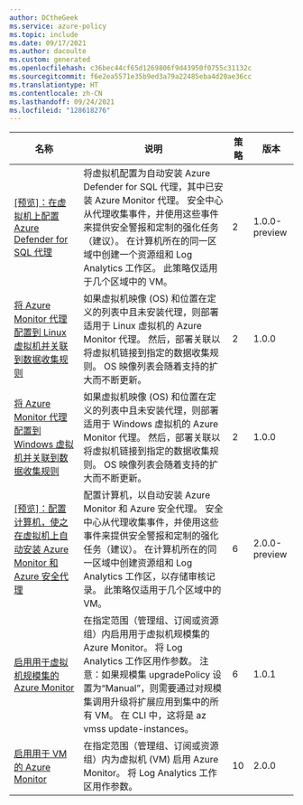 ```yaml
---
author: DCtheGeek
ms.service: azure-policy
ms.topic: include
ms.date: 09/17/2021
ms.author: dacoulte
ms.custom: generated
ms.openlocfilehash: c36bec44cf65d1269806f9d43950f0755c31132c
ms.sourcegitcommit: f6e2ea5571e35b9ed3a79a22485eba4d20ae36cc
ms.translationtype: HT
ms.contentlocale: zh-CN
ms.lasthandoff: 09/24/2021
ms.locfileid: "128618276"
---
```

|名称 |说明 |策略 |版本 |
|---|---|---|---|
|[\[预览\]：在虚拟机上配置 Azure Defender for SQL 代理](https://github.com/Azure/azure-policy/blob/master/built-in-policies/policySetDefinitions/Monitoring/AzureMonitoring_AzureDefenderForSql.json) |将虚拟机配置为自动安装 Azure Defender for SQL 代理，其中已安装 Azure Monitor 代理。 安全中心从代理收集事件，并使用这些事件来提供安全警报和定制的强化任务（建议）。 在计算机所在的同一区域中创建一个资源组和 Log Analytics 工作区。 此策略仅适用于几个区域中的 VM。 |2 |1.0.0-preview |
|[将 Azure Monitor 代理配置到 Linux 虚拟机并关联到数据收集规则](https://github.com/Azure/azure-policy/blob/master/built-in-policies/policySetDefinitions/Monitoring/AMCS_LinuxPlatform_EnableDCR.json) |如果虚拟机映像 (OS) 和位置在定义的列表中且未安装代理，则部署适用于 Linux 虚拟机的 Azure Monitor 代理。  然后，部署关联以将虚拟机链接到指定的数据收集规则。 OS 映像列表会随着支持的扩大而不断更新。 |2 |1.0.0 |
|[将 Azure Monitor 代理配置到 Windows 虚拟机并关联到数据收集规则](https://github.com/Azure/azure-policy/blob/master/built-in-policies/policySetDefinitions/Monitoring/AMCS_WindowsPlatform_EnableDCR.json) |如果虚拟机映像 (OS) 和位置在定义的列表中且未安装代理，则部署适用于 Windows 虚拟机的 Azure Monitor 代理。  然后，部署关联以将虚拟机链接到指定的数据收集规则。 OS 映像列表会随着支持的扩大而不断更新。 |2 |1.0.0 |
|[\[预览\]：配置计算机，使之在虚拟机上自动安装 Azure Monitor 和 Azure 安全代理](https://github.com/Azure/azure-policy/blob/master/built-in-policies/policySetDefinitions/Monitoring/AzureMonitoring_Prerequisites.json) |配置计算机，以自动安装 Azure Monitor 和 Azure 安全代理。 安全中心从代理收集事件，并使用这些事件来提供安全警报和定制的强化任务（建议）。 在计算机所在的同一区域中创建资源组和 Log Analytics 工作区，以存储审核记录。 此策略仅适用于几个区域中的 VM。 |6 |2.0.0-preview |
|[启用用于虚拟机规模集的 Azure Monitor](https://github.com/Azure/azure-policy/blob/master/built-in-policies/policySetDefinitions/Monitoring/AzureMonitor_VMSS.json) |在指定范围（管理组、订阅或资源组）内启用用于虚拟机规模集的 Azure Monitor。 将 Log Analytics 工作区用作参数。 注意：如果规模集 upgradePolicy 设置为“Manual”，则需要通过对规模集调用升级将扩展应用到集中的所有 VM。 在 CLI 中，这将是 az vmss update-instances。 |6 |1.0.1 |
|[启用用于 VM 的 Azure Monitor](https://github.com/Azure/azure-policy/blob/master/built-in-policies/policySetDefinitions/Monitoring/AzureMonitor_VM.json) |在指定范围（管理组、订阅或资源组）内为虚拟机 (VM) 启用 Azure Monitor。 将 Log Analytics 工作区用作参数。 |10 |2.0.0 |
